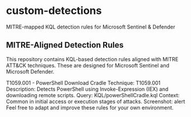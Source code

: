 # custom-detections
MITRE-mapped KQL detection rules for Microsoft Sentinel &amp; Defender

## MITRE-Aligned Detection Rules ##
This repository contains KQL-based detection rules aligned with MITRE ATT&CK techniques. These are designed for Microsoft Sentinel and Microsoft Defender.

T1059.001 - PowerShell Download Cradle
Technique: T1059.001
Description: Detects PowerShell using Invoke-Expression (IEX) and downloading remote scripts.
Query: KQL/powerShellCradle.kql
Context: Common in initial access or execution stages of attacks.
Screenshot: alert
Feel free to adapt and improve these rules for your own environment.
